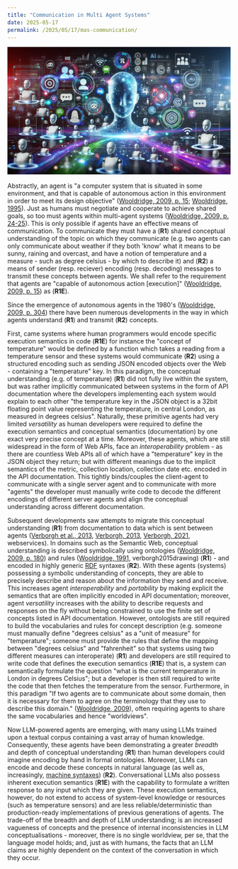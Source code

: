 ```yaml
---
title: "Communication in Multi Agent Systems"
date: 2025-05-17
permalink: /2025/05/17/mas-communication/
---
```


![](/multi-agent-communication.png)

Abstractly, an agent is "a computer system that is situated in some environment, and that is capable of autonomous action in this environment in order to meet its design objective" ([Wooldridge, 2009, p. 15](https://www.cs.ox.ac.uk/people/michael.wooldridge/pubs/imas/IMAS2e.html); [Wooldridge, 1995](https://www.cs.ox.ac.uk/people/michael.wooldridge/pubs/ker95.pdf)). Just as humans must negotiate and cooperate to achieve shared goals, so too must agents within multi-agent systems ([Wooldridge, 2009, p. 24-25](https://www.cs.ox.ac.uk/people/michael.wooldridge/pubs/imas/IMAS2e.html)). This is only possible if agents have an effective means of communication. To communicate they must have a (**R1**) shared conceptual understanding of the topic on which they communicate (e.g. two agents can only communicate about weather if they both 'know' what it means to be sunny, raining and overcast, and have a notion of temperature and a measure - such as degree celsius - by which to describe it) and (**R2**) a means of sender (resp. reciever) encoding (resp. decoding) messages to transmit these concepts between agents. We shall refer to the requirement that agents are "capable of autonomous action [execution]" ([Wooldridge, 2009, p. 15](https://www.cs.ox.ac.uk/people/michael.wooldridge/pubs/imas/IMAS2e.html)) as (**R1E**).

Since the emergence of autonomous agents in the 1980's ([Wooldridge, 2009, p. 304](https://www.cs.ox.ac.uk/people/michael.wooldridge/pubs/imas/IMAS2e.html)) there have been numerous developments in the way in which agents understand (**R1**) and transmit (**R2**) concepts.

First, came systems where human programmers would encode specific execution semantics in code (**R1E**) for instance the "concept of temperature" would be defined by a function which takes a reading from a temperature sensor and these systems would communicate (**R2**) using a structured encoding such as sending JSON encoded objects over the Web - containing a "temperature" key. In this paradigm, the conceptual understanding (e.g. of temperature) (**R1**) did not fully live within the system, but was rather implicitly communicated between systems in the form of API documentation where the developers implementing each system would explain to each other "the temperature key in the JSON object is a 32bit floating point value representing the temperature, in central London, as measured in degrees celsius". Naturally, these primitive agents had very limited *versatility* as human developers were required to define the execution semantics and conceptual semantics (documentation) by one exact very precise concept at a time. Moreover, these agents, which are still widespread in the form of Web APIs, face an *interoperability* problem - as there are countless Web APIs all of which have a "temperature" key in the JSON object they return; but with different meanings due to the implicit semantics of the metric, collection location, collection date etc. encoded in the API documentation. This tightly binds/couples the client-agent to communicate with a single server agent and to communicate with more "agents" the developer must manually write code to decode the different encodings of different server agents and align the conceptual understanding across different documentation.

Subsequent developments saw attempts to migrate this conceptual understanding (**R1**) from documentation to data which is sent between agents ([Verborgh et al., 2013](https://ruben.verborgh.org/publications/verborgh_web_2013/), [Verborgh, 2013](https://ruben.verborgh.org/blog/2013/01/31/what-web-agents-want/), [Verborgh, 2021](https://ruben.verborgh.org/blog/2021/12/23/reflections-of-knowledge/), webservices). In domains such as the Semantic Web, conceptual understanding is described symbolically using ontologies ([Wooldridge, 2009, p. 180](https://www.cs.ox.ac.uk/people/michael.wooldridge/pubs/imas/IMAS2e.html)) and rules ([Wooldridge, 1991](https://www.cs.ox.ac.uk/people/michael.wooldridge/pubs/avignon91.pdf), verborgh2015drawing) (**R1**) - and encoded in highly generic [RDF](https://www.w3.org/RDF/) syntaxes (**R2**). With these agents (systems) possessing a symbolic understanding of concepts, they are able to precisely describe and reason about the information they send and receive. This increases agent *interoperability* and *portability* by making explicit the semantics that are often implicitly encoded in API documentation; moreover, agent *versatility* increases with the ability to describe requests and responses on the fly without being constrained to use the finite set of concepts listed in API documentation. However, ontologists are still required to build the vocabularies and rules for concept description (e.g. someone must manually define "degrees celsius" as a "unit of measure" for "temperature"; someone must provide the rules that define the mapping between "degrees celsius" and "fahrenheit" so that systems using two different measures can interoperate) (**R1**) and developers are still required to write code that defines the execution semantics (**R1E**) that is, a system can semantically formulate the question "what is the current temperature in London in degrees Celsius"; but a developer is then still required to write the code that then fetches the temperature from the sensor. Furthermore, in this paradigm "If two agents are to communicate about some domain, then it is necessary for them to agree on the terminology that they use to describe this domain." ([Wooldridge, 2009](https://www.cs.ox.ac.uk/people/michael.wooldridge/pubs/imas/IMAS2e.html)), often requiring agents to share the same vocabularies and hence "worldviews".

Now LLM-powered agents are emerging, with many using LLMs trained upon a textual corpus containing a vast array of human knowledge. Consequently, these agents have been demonstrating a greater *breadth* and depth of conceptual understanding (**R1**) than human developers could imagine encoding by hand in formal ontologies. Moreover, LLMs can encode and decode these concepts in natural language (as well as, increasingly, [machine syntaxes](https://platform.openai.com/docs/guides/structured-outputs/introduction)) (**R2**). Conversational LLMs also possess inherent execution semantics (**R1E**) with the capability to formulate a written response to any input which they are given. These execution semantics, however, do not extend to access of system-level knowledge or resources (such as temperature sensors) and are less reliable/deterministic than production-ready implementations of previous generations of agents. The trade-off of the breadth and depth of LLM understanding; is an increased vagueness of concepts and the presence of internal inconsistencies in LLM conceptualisations - moreover, there is no single worldview, per se, that the language model holds; and, just as with humans, the facts that an LLM claims are highly dependent on the context of the conversation in which they occur.
